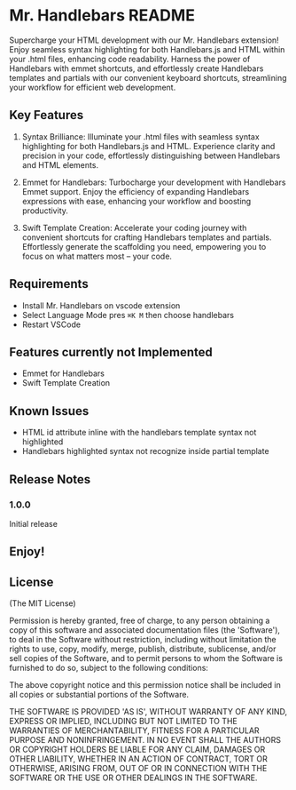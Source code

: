 # Mr. Handlebars README

Supercharge your HTML development with our Mr. Handlebars extension! Enjoy seamless syntax highlighting for both Handlebars.js and HTML within your .html files, enhancing code readability. Harness the power of Handlebars with emmet shortcuts, and effortlessly create Handlebars templates and partials with our convenient keyboard shortcuts, streamlining your workflow for efficient web development.

## Key Features

1. Syntax Brilliance: Illuminate your .html files with seamless syntax highlighting for both Handlebars.js and HTML. Experience clarity and precision in your code, effortlessly distinguishing between Handlebars and HTML elements.

2. Emmet for Handlebars: Turbocharge your development with Handlebars Emmet support. Enjoy the efficiency of expanding Handlebars expressions with ease, enhancing your workflow and boosting productivity.

3. Swift Template Creation: Accelerate your coding journey with convenient shortcuts for crafting Handlebars templates and partials. Effortlessly generate the scaffolding you need, empowering you to focus on what matters most – your code.

## Requirements

- Install Mr. Handlebars on vscode extension
- Select Language Mode pres `⌘K M` then choose handlebars
- Restart VSCode

## Features currently not Implemented

- Emmet for Handlebars
- Swift Template Creation

## Known Issues

- HTML id attribute inline with the handlebars template syntax not highlighted
- Handlebars highlighted syntax not recognize inside partial template

## Release Notes

### 1.0.0

Initial release

**Enjoy!**
---
## License

(The MIT License)

Permission is hereby granted, free of charge, to any person obtaining
a copy of this software and associated documentation files (the
'Software'), to deal in the Software without restriction, including
without limitation the rights to use, copy, modify, merge, publish,
distribute, sublicense, and/or sell copies of the Software, and to
permit persons to whom the Software is furnished to do so, subject to
the following conditions:

The above copyright notice and this permission notice shall be
included in all copies or substantial portions of the Software.

THE SOFTWARE IS PROVIDED 'AS IS', WITHOUT WARRANTY OF ANY KIND,
EXPRESS OR IMPLIED, INCLUDING BUT NOT LIMITED TO THE WARRANTIES OF
MERCHANTABILITY, FITNESS FOR A PARTICULAR PURPOSE AND NONINFRINGEMENT.
IN NO EVENT SHALL THE AUTHORS OR COPYRIGHT HOLDERS BE LIABLE FOR ANY
CLAIM, DAMAGES OR OTHER LIABILITY, WHETHER IN AN ACTION OF CONTRACT,
TORT OR OTHERWISE, ARISING FROM, OUT OF OR IN CONNECTION WITH THE
SOFTWARE OR THE USE OR OTHER DEALINGS IN THE SOFTWARE.
